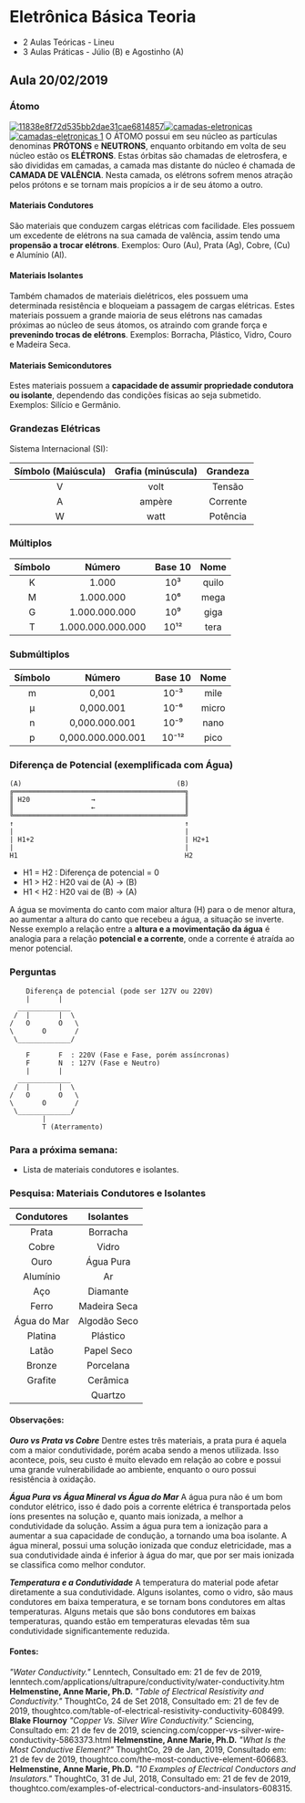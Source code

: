 # Eletrônica Básica Teoria

* 2 Aulas Teóricas - Lineu
* 3 Aulas Práticas - Júlio (B) e Agostinho (A)

## Aula 20/02/2019

### Átomo

[![11838e8f72d535bb2dae31cae6814857](https://user-images.githubusercontent.com/9437498/53175655-34ae9280-35cb-11e9-8eb1-ad7ffa53747c.jpg)](https://mundoeducacao.bol.uol.com.br/upload/conteudo_legenda/11838e8f72d535bb2dae31cae6814857.jpg)[![camadas-eletronicas](https://user-images.githubusercontent.com/9437498/53175809-87884a00-35cb-11e9-8412-beecf101a965.jpg)](http://elementos-quimicos.info/images/imagens/camadas-eletronicas.jpg)[![camadas-eletronicas 1](https://user-images.githubusercontent.com/9437498/53175861-a555af00-35cb-11e9-8d20-3e8776fe7f03.jpg)](https://www.infoescola.com/wp-content/uploads/2010/02/camadas-eletronicas.jpg)
O ÁTOMO possui em seu núcleo as partículas denominas **PRÓTONS** e **NEUTRONS**, enquanto orbitando em volta de seu núcleo estão os **ELÉTRONS**. Estas órbitas são chamadas de eletrosfera, e são divididas em camadas, a camada mas distante do núcleo é chamada de **CAMADA DE VALÊNCIA**. Nesta camada, os elétrons sofrem menos atração pelos prótons e se tornam mais propícios a ir de seu átomo a outro.

#### Materiais Condutores
São materiais que conduzem cargas elétricas com facilidade. Eles possuem um excedente de elétrons na sua camada de valência, assim tendo uma **propensão a trocar elétrons**.
Exemplos: Ouro (Au), Prata (Ag), Cobre, (Cu) e Alumínio (Al).

#### Materiais Isolantes
Também chamados de materiais dielétricos, eles possuem uma determinada resistência e bloqueiam a passagem de cargas elétricas. Estes materiais possuem a grande maioria de seus elétrons nas camadas próximas ao núcleo de seus átomos, os atraindo com grande força e **prevenindo trocas de elétrons**.
Exemplos: Borracha, Plástico, Vidro, Couro e Madeira Seca.

#### Materiais Semicondutores
Estes materiais possuem a **capacidade de assumir propriedade condutora ou isolante**, dependendo das condições físicas ao seja submetido.
Exemplos: Silício e Germânio.

### Grandezas Elétricas

Sistema Internacional (SI):

|Símbolo (Maiúscula)|Grafia (minúscula)|Grandeza|
|:-----------------:|:----------------:|:------:|
|         V         |       volt       | Tensão |
|         A         |      ampère      |Corrente|
|         W         |       watt       |Potência|

### Múltiplos

|Símbolo|      Número     |Base 10| Nome |
|:-----:|:---------------:|:-----:|:----:|
|   K   |            1.000|  10³  | quilo|
|   M   |        1.000.000|  10⁶  | mega |
|   G   |    1.000.000.000|  10⁹  | giga |
|   T   |1.000.000.000.000|  10¹² | tera |

### Submúltiplos

|Símbolo|      Número     | Base 10 | Nome |
|:-----:|:---------------:|:-------:|:----:|
|   m   |            0,001|   10⁻³  | mile |
|   µ   |        0,000.001|   10⁻⁶  | micro|
|   n   |    0,000.000.001|   10⁻⁹  | nano |
|   p   |0,000.000.000.001|   10⁻¹² | pico |

### Diferença de Potencial (exemplificada com Água)

    (A)                                      (B)
    ╔══════════════════════════════════════════╗
    ║ H20               →                      ║
    ║                   ←                      ║
    ╚══════════════════════════════════════════╝
    ↑                                          ↑
    |                                          |
    | H1+2                                     | H2+1
    |                                          |
    H1                                         H2

* H1 = H2 : Diferença de potencial = 0
* H1 > H2 : H20 vai de (A) → (B)
* H1 < H2 : H20 vai de (B) → (A)

A água se movimenta do canto com maior altura (H) para o de menor altura, ao aumentar a altura do canto que recebeu a água, a situação se inverte. Nesse exemplo a relação entre a **altura e a movimentação da água** é analogia para a relação **potencial e a corrente**, onde a corrente é atraída ao menor potencial.

### Perguntas

        Diferença de potencial (pode ser 127V ou 220V)
        |       |
      _____________
     /  |       |  \
    /   O       O   \
    \       O       /
     \_____________/

        F       F  : 220V (Fase e Fase, porém assíncronas)
        F       N  : 127V (Fase e Neutro)
        |       |
      _____________
     /  |       |  \
    /   O       O   \
    \       O       /
     \_____________/
            |
            T (Aterramento)

### Para a próxima semana:
* Lista de materiais condutores e isolantes.

### Pesquisa: Materiais Condutores e Isolantes

| Condutores | Isolantes   |
|:----------:|:-----------:|
|Prata       |Borracha     |
|Cobre       |Vidro        |
|Ouro        |Água Pura    |
|Alumínio    |Ar           |
|Aço         |Diamante     |
|Ferro       |Madeira Seca |
|Água do Mar |Algodão Seco |
|Platina     |Plástico     |
|Latão       |Papel Seco   |
|Bronze      |Porcelana    |
|Grafite     |Cerâmica     |
|            |Quartzo      |

#### Observações:

_**Ouro vs Prata vs Cobre**_
Dentre estes três materiais, a prata pura é aquela com a maior condutividade, porém acaba sendo a menos utilizada. Isso acontece, pois, seu custo é muito elevado em relação ao cobre e possui uma grande vulnerabilidade ao ambiente, enquanto o ouro possui resistência à oxidação.

_**Água Pura vs Água Mineral vs Água do Mar**_
A água pura não é um bom condutor elétrico, isso é dado pois a corrente elétrica é transportada pelos íons presentes na solução e, quanto mais ionizada, a melhor a condutividade da solução. Assim a água pura tem a ionização para a aumentar a sua capacidade de condução, a tornando uma boa isolante.
A água mineral, possui uma solução ionizada que conduz eletricidade, mas a sua condutividade ainda é inferior à água do mar, que por ser mais ionizada se classifica como melhor condutor.

_**Temperatura e a Condutividade**_
A temperatura do material pode afetar diretamente a sua condutividade. Alguns isolantes, como o vidro, são maus condutores em baixa temperatura, e se tornam bons condutores em altas temperaturas. Alguns metais que são bons condutores em baixas temperaturas, quando estão em temperaturas elevadas têm sua condutividade significantemente reduzida.

#### Fontes:

_"Water Conductivity."_ Lenntech, Consultado em: 21 de fev de 2019, lenntech.com/applications/ultrapure/conductivity/water-conductivity.htm
**Helmenstine, Anne Marie, Ph.D.** _"Table of Electrical Resistivity and Conductivity."_ ThoughtCo, 24 de Set 2018, Consultado em: 21 de fev de 2019, thoughtco.com/table-of-electrical-resistivity-conductivity-608499.
**Blake Flournoy** _"Copper Vs. Silver Wire Conductivity."_ Sciencing, Consultado em: 21 de fev de 2019, sciencing.com/copper-vs-silver-wire-conductivity-5863373.html
**Helmenstine, Anne Marie, Ph.D.** _"What Is the Most Conductive Element?"_ ThoughtCo, 29 de Jan, 2019, Consultado em: 21 de fev de 2019, thoughtco.com/the-most-conductive-element-606683.
**Helmenstine, Anne Marie, Ph.D.** _"10 Examples of Electrical Conductors and Insulators."_ ThoughtCo, 31 de Jul, 2018, Consultado em: 21 de fev de 2019, thoughtco.com/examples-of-electrical-conductors-and-insulators-608315.

